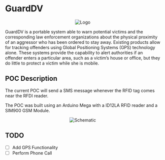# GuardDV

<p align="center">
  <img src="https://github.com/egmoll7/GuardDV/blob/master/Images/GuardDV.png" alt="Logo"/>
</p>

GuardDV is a portable system able to warn potential victims and the corresponding law enforcement organizations about the physical proximity of an aggressor who has been ordered to stay away. Existing products allow for tracking offenders using Global Positioning Systems (GPS) technology alone. These systems provide the capability to alert authorities if an offender enters a particular area, such as a victim’s house or office, but they do little to protect a victim while she is mobile.

## POC Description

The current POC will send a SMS message whenever the RFID tag comes near the RFDI reader.  

The POC was built using an Arduino Mega with a ID12LA RFID reader and a SIM900 GSM Module.

<p align="center">
  <img src="https://github.com/egmoll7/GuardDV/blob/master/Images/Schematic.png" alt="Schematic"/>
</p>

## TODO
 * [ ] Add GPS Functionality
 * [ ] Perform Phone Call
